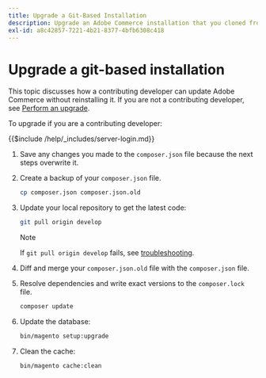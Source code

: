 ```yaml
---
title: Upgrade a Git-Based Installation
description: Upgrade an Adobe Commerce installation that you cloned from a git repository.
exl-id: a8c42857-7221-4b21-8377-4bfb6308c418
---
```

# Upgrade a git-based installation

This topic discusses how a contributing developer can update Adobe Commerce without reinstalling it. If you are not a contributing developer, see [Perform an upgrade](../implementation/perform-upgrade.md).

To upgrade if you are a contributing developer:

{{$include /help/_includes/server-login.md}}

1. Save any changes you made to the `composer.json` file because the next steps  overwrite it.

1. Create a backup of your `composer.json` file.

   ```bash
   cp composer.json composer.json.old
   ```

1. Update your local repository to get the latest code:

   ```bash
   git pull origin develop
   ```

   >[!NOTE]
   >
   >If `git pull origin develop` fails, see [troubleshooting](https://support.magento.com/hc/en-us/articles/360034229872).

1. Diff and merge your `composer.json.old` file with the `composer.json` file.

1. Resolve dependencies and write exact versions to the `composer.lock` file. 

   ```bash
   composer update
   ```

1. Update the database:

   ```bash
   bin/magento setup:upgrade
   ```

1. Clean the cache:

   ```bash
   bin/magento cache:clean
   ```

<!-- Last updated from includes: 2022-09-08 16:00:49 -->
